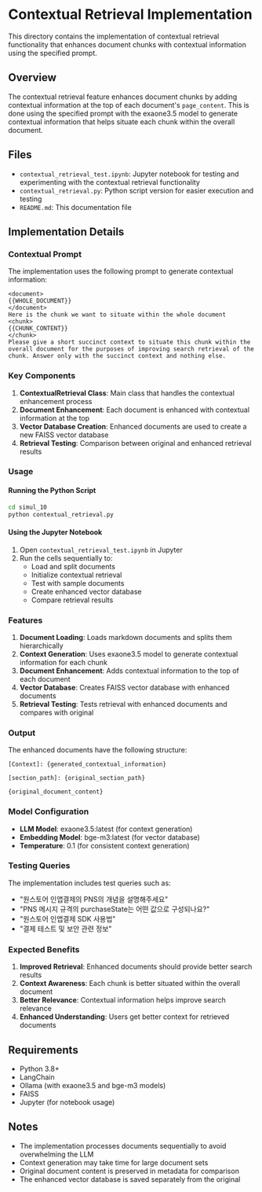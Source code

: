 # Contextual Retrieval Implementation

This directory contains the implementation of contextual retrieval functionality that enhances document chunks with contextual information using the specified prompt.

## Overview

The contextual retrieval feature enhances document chunks by adding contextual information at the top of each document's `page_content`. This is done using the specified prompt with the exaone3.5 model to generate contextual information that helps situate each chunk within the overall document.

## Files

- `contextual_retrieval_test.ipynb`: Jupyter notebook for testing and experimenting with the contextual retrieval functionality
- `contextual_retrieval.py`: Python script version for easier execution and testing
- `README.md`: This documentation file

## Implementation Details

### Contextual Prompt

The implementation uses the following prompt to generate contextual information:

```
<document> 
{{WHOLE_DOCUMENT}} 
</document> 
Here is the chunk we want to situate within the whole document 
<chunk> 
{{CHUNK_CONTENT}} 
</chunk> 
Please give a short succinct context to situate this chunk within the overall document for the purposes of improving search retrieval of the chunk. Answer only with the succinct context and nothing else.
```

### Key Components

1. **ContextualRetrieval Class**: Main class that handles the contextual enhancement process
2. **Document Enhancement**: Each document is enhanced with contextual information at the top
3. **Vector Database Creation**: Enhanced documents are used to create a new FAISS vector database
4. **Retrieval Testing**: Comparison between original and enhanced retrieval results

### Usage

#### Running the Python Script

```bash
cd simul_10
python contextual_retrieval.py
```

#### Using the Jupyter Notebook

1. Open `contextual_retrieval_test.ipynb` in Jupyter
2. Run the cells sequentially to:
   - Load and split documents
   - Initialize contextual retrieval
   - Test with sample documents
   - Create enhanced vector database
   - Compare retrieval results

### Features

1. **Document Loading**: Loads markdown documents and splits them hierarchically
2. **Context Generation**: Uses exaone3.5 model to generate contextual information for each chunk
3. **Document Enhancement**: Adds contextual information to the top of each document
4. **Vector Database**: Creates FAISS vector database with enhanced documents
5. **Retrieval Testing**: Tests retrieval with enhanced documents and compares with original

### Output

The enhanced documents have the following structure:

```
[Context]: {generated_contextual_information}

[section_path]: {original_section_path}

{original_document_content}
```

### Model Configuration

- **LLM Model**: exaone3.5:latest (for context generation)
- **Embedding Model**: bge-m3:latest (for vector database)
- **Temperature**: 0.1 (for consistent context generation)

### Testing Queries

The implementation includes test queries such as:
- "원스토어 인앱결제의 PNS의 개념을 설명해주세요"
- "PNS 메시지 규격의 purchaseState는 어떤 값으로 구성되나요?"
- "원스토어 인앱결제 SDK 사용법"
- "결제 테스트 및 보안 관련 정보"

### Expected Benefits

1. **Improved Retrieval**: Enhanced documents should provide better search results
2. **Context Awareness**: Each chunk is better situated within the overall document
3. **Better Relevance**: Contextual information helps improve search relevance
4. **Enhanced Understanding**: Users get better context for retrieved documents

## Requirements

- Python 3.8+
- LangChain
- Ollama (with exaone3.5 and bge-m3 models)
- FAISS
- Jupyter (for notebook usage)

## Notes

- The implementation processes documents sequentially to avoid overwhelming the LLM
- Context generation may take time for large document sets
- Original document content is preserved in metadata for comparison
- The enhanced vector database is saved separately from the original 